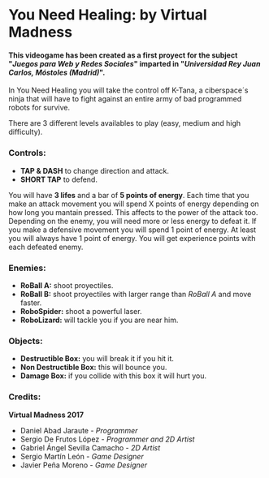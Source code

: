 # You Need Healing: by Virtual Madness

#### This videogame has been created as a first proyect for the subject "_Juegos para Web y Redes Sociales_" imparted in "_Universidad Rey Juan Carlos, Móstoles (Madrid)_".

In You Need Healing you will take the control off K-Tana, a ciberspace´s ninja that will have to fight against an entire army of bad programmed robots for survive.

There are 3 different levels availables to play (easy, medium and high difficulty).

### Controls:
- **TAP & DASH** to change direction and attack. 
- **SHORT TAP** to defend.

You will have **3 lifes** and a bar of **5 points of energy**. Each time that you make an attack movement you will spend X points of energy depending on how long you mantain pressed. This affects to the power of the attack too. Depending on the enemy, you will need more or less energy to defeat it. If you make a defensive movement you will spend 1 point of energy. At least you will always have 1 point of energy.
You will get experience points with each defeated enemy.

### Enemies:
- **RoBall A:** shoot proyectiles.
- **RoBall B:** shoot proyectiles with larger range than _RoBall A_ and move faster.
- **RoboSpider:** shoot a powerful laser.
- **RoboLizard:** will tackle you if you are near him.

### Objects:
- **Destructible Box:** you will break it if you hit it.
- **Non Destructible Box:** this will bounce you.
- **Damage Box:** if you collide with this box it will hurt you.

### Credits: 
**Virtual Madness 2017**
- Daniel Abad Jaraute - _Programmer_
- Sergio De Frutos López - _Programmer and 2D Artist_
- Gabriel Ángel Sevilla Camacho - _2D Artist_
- Sergio Martín León - _Game Designer_
- Javier Peña Moreno - _Game Designer_
